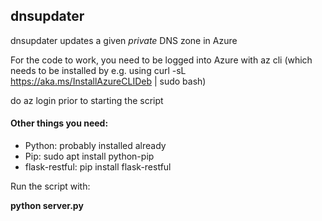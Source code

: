 ## dnsupdater

dnsupdater updates a given *private* DNS zone in Azure

For the code to work, you need to be logged into Azure with az cli (which needs to be installed by e.g. using  curl -sL https://aka.ms/InstallAzureCLIDeb | sudo bash)

do az login prior to starting the script

#### Other things you need:
* Python: probably installed already
* Pip: sudo apt install python-pip
* flask-restful:  pip install flask-restful

Run the script with:

**python server.py**
